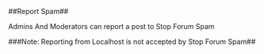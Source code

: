 ##Report Spam##

Admins And Moderators can report a post to Stop Forum Spam

###Note: Reporting from Localhost is not accepted by Stop Forum Spam##
